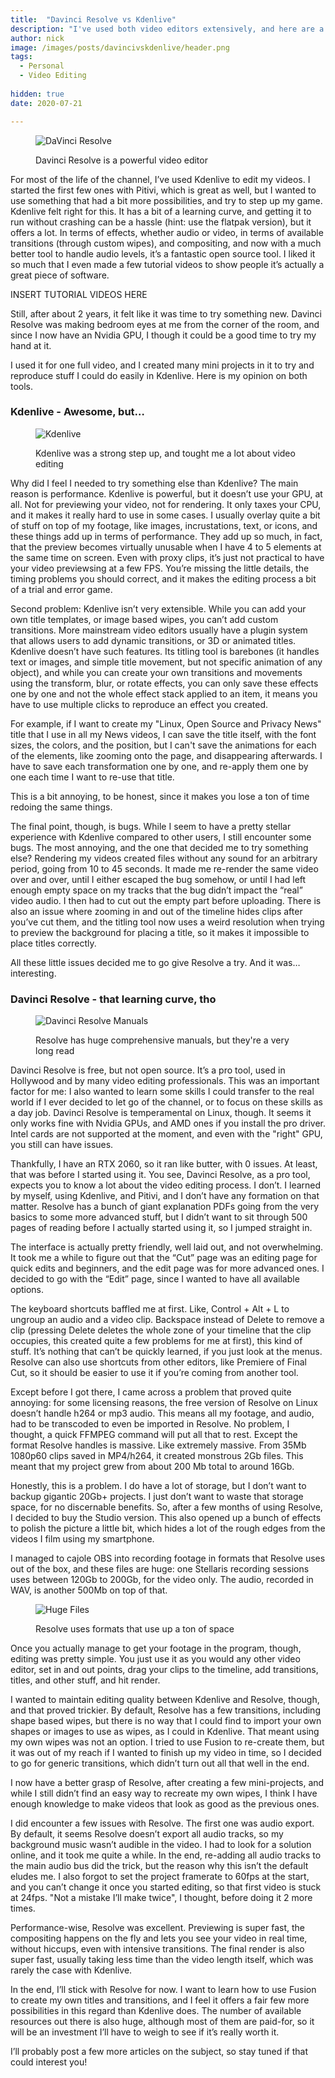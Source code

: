 ```yaml
---
title:  "Davinci Resolve vs Kdenlive"
description: "I've used both video editors extensively, and here are a few thoughts on why I'll be sticking to Resolve for the time being"
author: nick
image: /images/posts/davincivskdenlive/header.png
tags:
  - Personal
  - Video Editing
  
hidden: true
date: 2020-07-21

---
```

<figure markdown="1">

![DaVinci Resolve](/images/posts/davincivskdenlive/resolve.png)

<figcaption>Davinci Resolve is a powerful video editor</figcaption>
</figure>

For most of the life of the channel, I’ve used Kdenlive to edit my videos. I started the first few ones with Pitivi, which is great as well, but I wanted to use something that had a bit more possibilities, and try to step up my game. Kdenlive felt right for this. It has a bit of a learning curve, and getting it to run without crashing can be a hassle (hint: use the flatpak version), but it offers a lot. In terms of effects, whether audio or video, in terms of available transitions (through custom wipes), and compositing, and now with a much better tool to handle audio levels, it’s a fantastic open source tool. I liked it so much that I even made a few tutorial videos to show people it’s actually a great piece of software.

INSERT TUTORIAL VIDEOS HERE

Still, after about 2 years, it felt like it was time to try something new. Davinci Resolve was making bedroom eyes at me from the corner of the room, and since I now have an Nvidia GPU, I though it could be a good time to try my hand at it.

I used it for one full video, and I created many mini projects in it to try and reproduce stuff I could do easily in Kdenlive. Here is my opinion on both tools.

### Kdenlive - Awesome, but…

<figure markdown="1">

![Kdenlive](/images/posts/davincivskdenlive/kdenlive.png)

<figcaption>Kdenlive was a strong step up, and tought me a lot about video editing</figcaption>
</figure>


Why did I feel I needed to try something else than Kdenlive? The main reason is performance. Kdenlive is powerful, but it doesn’t use your GPU, at all. Not for previewing your video, not for rendering. It only taxes your CPU, and it makes it really hard to use in some cases. I usually overlay quite a bit of stuff on top of my footage, like images, incrustations, text, or icons, and these things add up in terms of performance. They add up so much, in fact, that the preview becomes virtually unusable when I have 4 to 5 elements at the same time on screen. Even with proxy clips, it’s just not practical to have your video previewsing at a few FPS. You’re missing the little details, the timing problems you should correct, and it makes the editing process a bit of a trial and error game.

Second problem: Kdenlive isn’t very extensible. While you can add your own title templates, or image based wipes, you can’t add custom transitions. More mainstream video editors usually have a plugin system that allows users to add dynamic transitions, or 3D or animated titles. Kdenlive doesn’t have such features. Its titling tool is barebones (it handles text or images, and simple title movement, but not specific animation of any object), and while you can create your own transitions and movements using the transform, blur, or rotate effects, you can only save these effects one by one and not the whole effect stack applied to an item, it means you have to use multiple clicks to reproduce an effect you created.

For example, if I want to create my "Linux, Open Source and Privacy News" title that I use in all my News videos, I can save the title itself, with the font sizes, the colors, and the position, but I can't save the animations for each of the elements, like zooming onto the page, and disappearing afterwards. I have to save each transformation one by one, and re-apply them one by one each time I want to re-use that title.

This is a bit annoying, to be honest, since it makes you lose a ton of time redoing the same things.

The final point, though, is bugs. While I seem to have a pretty stellar experience with Kdenlive compared to other users, I still encounter some bugs. The most annoying, and the one that decided me to try something else? Rendering my videos created files without any sound for an arbitrary period, going from 10 to 45 seconds. It made me re-render the same video over and over, until I either escaped the bug somehow, or until I had left enough empty space on my tracks that the bug didn’t impact the “real” video audio. I then had to cut out the empty part before uploading. There is also an issue where zooming in and out of the timeline hides clips after you’ve cut them, and the titling tool now uses a weird resolution when trying to preview the background for placing a title, so it makes it impossible to place titles correctly.

All these little issues decided me to go give Resolve a try. And it was… interesting.

### Davinci Resolve - that learning curve, tho

<figure markdown="1">

![Davinci Resolve Manuals](/images/posts/davincivskdenlive/manuals.png)

<figcaption>Resolve has huge comprehensive manuals, but they're a very long read</figcaption>
</figure>

Davinci Resolve is free, but not open source. It’s a pro tool, used in Hollywood and by many video editing professionals. This was an important factor for me: I also wanted to learn some skills I could transfer to the real world if I ever decided to let go of the channel, or to focus on these skills as a day job. Davinci Resolve is temperamental on Linux, though. It seems it only works fine with Nvidia GPUs, and AMD ones if you install the pro driver. Intel cards are not supported at the moment, and even with the "right" GPU, you still can have issues.

Thankfully, I have an RTX 2060, so it ran like butter, with 0 issues. At least, that was before I started using it. You see, Davinci Resolve, as a pro tool, expects you to know a lot about the video editing process. I don’t. I learned by myself, using Kdenlive, and Pitivi, and I don’t have any formation on that matter. Resolve has a bunch of giant explanation PDFs going from the very basics to some more advanced stuff, but I didn’t want to sit through 500 pages of reading before I actually started using it, so I jumped straight in.

The interface is actually pretty friendly, well laid out, and not overwhelming. It took me a while to figure out that the “Cut” page was an editing page for quick edits and beginners, and the edit page was for more advanced ones. I decided to go with the “Edit” page, since I wanted to have all available options.

The keyboard shortcuts baffled me at first. Like, Control + Alt + L to ungroup an audio and a video clip. Backspace instead of Delete to remove a clip (pressing Delete deletes the whole zone of your timeline that the clip occupies, this created quite a few problems for me at first), this kind of stuff. It’s nothing that can’t be quickly learned, if you just look at the menus. Resolve can also use shortcuts from other editors, like Premiere of Final Cut, so it should be easier to use it if you’re coming from another tool.

Except before I got there, I came across a problem that proved quite annoying: for some licensing reasons, the free version of Resolve on Linux doesn’t handle h264 or mp3 audio. This means all my footage, and audio, had to be transcoded to even be imported in Resolve. No problem, I thought, a quick FFMPEG command will put all that to rest. Except the format Resolve handles is massive. Like extremely massive. From 35Mb 1080p60 clips saved in MP4/h264, it created monstrous 2Gb files. This meant that my project grew from about 200 Mb total to around 16Gb.

Honestly, this is a problem. I do have a lot of storage, but I don’t want to backup gigantic 20Gb+ projects. I just don’t want to waste that storage space, for no discernable benefits. So, after a few months of using Resolve, I decided to buy the Studio version. This also opened up a bunch of effects to polish the picture a little bit, which hides a lot of the rough edges from the videos I film using my smartphone.

I managed to cajole OBS into recording footage in formats that Resolve uses out of the box, and these files are huge: one Stellaris recording sessions uses between 120Gb to 200Gb, for the video only. The audio, recorded in WAV, is another 500Mb on top of that.

<figure markdown="1">

![Huge Files](/images/posts/davincivskdenlive/files.png)

<figcaption>Resolve uses formats that use up a ton of space</figcaption>
</figure>

Once you actually manage to get your footage in the program, though, editing was pretty simple. You just use it as you would any other video editor, set in and out points, drag your clips to the timeline, add transitions, titles, and other stuff, and hit render.

I wanted to maintain editing quality between Kdenlive and Resolve, though, and that proved trickier. By default, Resolve has a few transitions, including shape based wipes, but there is no way that I could find to import your own shapes or images to use as wipes, as I could in Kdenlive. That meant using my own wipes was not an option. I tried to use Fusion to re-create them, but it was out of my reach if I wanted to finish up my video in time, so I decided to go for generic transitions, which didn’t turn out all that well in the end.

I now have a better grasp of Resolve, after creating a few mini-projects, and while I still didn’t find an easy way to recreate my own wipes, I think I have enough knowledge to make videos that look as good as the previous ones.

I did encounter a few issues with Resolve. The first one was audio export. By default, it seems Resolve doesn’t export all audio tracks, so my background music wasn’t audible in the video. I had to look for a solution online, and it took me quite a while. In the end, re-adding all audio tracks to the main audio bus did the trick, but the reason why this isn’t the default eludes me. I also forgot to set the project framerate to 60fps at the start, and you can’t change it once you started editing, so that first video is stuck at 24fps. "Not a mistake I’ll make twice", I thought, before doing it 2 more times.

Performance-wise, Resolve was excellent. Previewing is super fast, the compositing happens on the fly and lets you see your video in real time, without hiccups, even with intensive transitions. The final render is also super fast, usually taking less time than the video length itself, which was rarely the case with Kdenlive.

In the end, I’ll stick with Resolve for now. I want to learn how to use Fusion to create my own titles and transitions, and I feel it offers a fair few more possibilities in this regard than Kdenlive does. The number of available resources out there is also huge, although most of them are paid-for, so it will be an investment I’ll have to weigh to see if it’s really worth it.

I’ll probably post a few more articles on the subject, so stay tuned if that could interest you!
